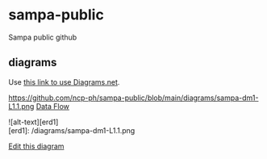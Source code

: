 # sampa-public
Sampa public github

## diagrams
Use [this link to use Diagrams.net](https://app.diagrams.net/?splash=0&p=anon).

https://github.com/ncp-ph/sampa-public/blob/main/diagrams/sampa-dm1-L1.1.png
[Data Flow](/sampa-public/diagrams/sampa-dm1-L1.1.png)


![alt-text][erd1]  
[erd1]: /diagrams/sampa-dm1-L1.1.png  


[Edit this diagram](https://app.diagrams.net/?page-id=tlRFk4eBBcq991lIRRRb&splash=0&p=anon#Hncp-ph%2Fsampa-public%2Fmain%2Fdiagrams%2Fsampa-dm1.drawio)


